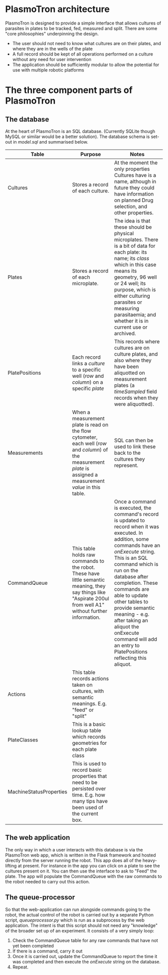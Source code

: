 # PlasmoTron architecture

PlasmoTron is designed to provide a simple interface that allows cultures of parasites in plates to be tracked, fed, measured and split. There are some "core philosophies" underpinning the design.

 - The user should not need to know what cultures are on their plates, and where they are in the wells of the plate
 - A full record should be kept of all operations performed on a culture without any need for user intervention
 - The application should be sufficiently modular to allow the potential for use with multiple robotic platforms

# The three component parts of PlasmoTron

## The database
At the heart of PlasmoTron is an SQL database. (Currently SQLite though MySQL or similar would be a better solution). The database schema is set-out in *model.sql* and summarised below.

|Table|Purpose  | Notes |
|--|--|--|
|Cultures|Stores a record of each culture.| At the moment the only properties Cultures have is a name, although in future they could have information on planned Drug selection, and other properties.|
|Plates|Stores a record of each microplate.| The idea is that these should be physical microplates. There is a bit of data for each plate: its name; its *class* which in this case means its geometry, 96 well or 24 well; its purpose, which is either culturing parasites or measuring parasitaemia; and whether it is in current use or archived.|
|PlatePositions|Each record links a *culture* to a specific well (*row* and *column*) on a specific *plate*| This records where cultures are on culture plates, and also where they have been aliquotted on measurement plates (a *timeSampled* field records when they were aliquotted).|
|Measurements|When a measurement plate is read on the flow cytometer, each well (*row* and *column*) of the measurement *plate* is assigned a measurement *value* in this table.| SQL can then be used to link these back to the cultures they represent.|
|CommandQueue|This table holds raw commands to the robot. These have little semantic meaning, they say things like "Aspirate 200ul from well A1" without further information.|Once a command is executed, the command's record is updated to record when it was executed. In addition, some commands have an *onExecute* string. This is an SQL command which is run on the database after completion. These commands are able to update other tables to provide semantic meaning - e.g. after taking an aliquot the onExecute command will add an entry to PlatePositions reflecting this aliquot.|
|Actions|This table records actions taken on cultures, with semantic meanings. E.g. "feed" or "split"||
|PlateClasses|This is a basic lookup table which records geometries for each plate class||
|MachineStatusProperties|This is used to record basic properties that need to be persisted over time. E.g. how many tips have been used of the current box.||

## The web application
The only way in which a user interacts with this database is via the PlasmoTron web app, which is written in the Flask framework and hosted directly from the server running the robot. This app does all of the heavy-lifting at present. For instance in the app you can click on a plate to see the cultures present on it. You can then use the interface to ask to "Feed" the plate. The app will populate the CommandQueue with the raw commands to the robot needed to carry out this action. 

## The queue-processor
So that the web-application can run alongside commands going to the robot, the actual control of the robot is carried out by a separate Python script, *queueprocessor.py* which is run as a subprocess by the web application. The intent is that this script should not need any "knowledge" of the broader set up of an experiment. It consists of a very simply loop:

 1. Check the CommandQueue table for any raw commands that have not yet been completed
 2. If there is a command, carry it out
 3. Once it is carried out, update the CommandQueue to report the time it was completed and then execute the *onExecute* string on the database.
 4. Repeat.